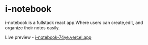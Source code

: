 # i-notebook
i-notebook is a fullstack react app.Where users can create,edit, and organize their notes easily.

Live preview - <a href='i-notebook-74ye.vercel.app'>i-notebook-74ye.vercel.app</a>
